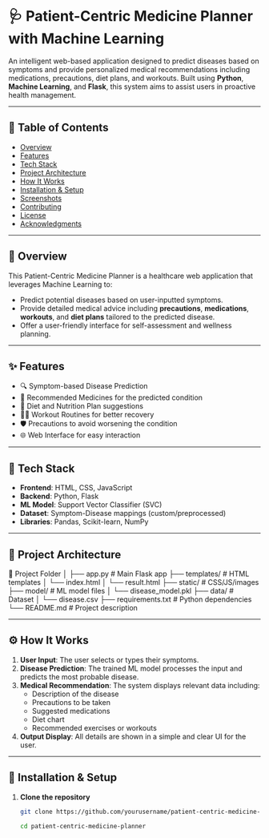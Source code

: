 # 🩺 Patient-Centric Medicine Planner with Machine Learning

An intelligent web-based application designed to predict diseases based on symptoms and provide personalized medical recommendations including medications, precautions, diet plans, and workouts. Built using **Python**, **Machine Learning**, and **Flask**, this system aims to assist users in proactive health management.

---

## 📌 Table of Contents

- [Overview](#-overview)
- [Features](#-features)
- [Tech Stack](#-tech-stack)
- [Project Architecture](#-project-architecture)
- [How It Works](#-how-it-works)
- [Installation & Setup](#-installation--setup)
- [Screenshots](#-screenshots)
- [Contributing](#-contributing)
- [License](#-license)
- [Acknowledgments](#-acknowledgments)

---

## 📖 Overview

This Patient-Centric Medicine Planner is a healthcare web application that leverages Machine Learning to:
- Predict potential diseases based on user-inputted symptoms.
- Provide detailed medical advice including **precautions**, **medications**, **workouts**, and **diet plans** tailored to the predicted disease.
- Offer a user-friendly interface for self-assessment and wellness planning.

---

## ✨ Features

- 🔍 Symptom-based Disease Prediction
- 💊 Recommended Medicines for the predicted condition
- 🥗 Diet and Nutrition Plan suggestions
- 🧘‍♀️ Workout Routines for better recovery
- 🛡️ Precautions to avoid worsening the condition
- 🌐 Web Interface for easy interaction

---

## 🧰 Tech Stack

- **Frontend**: HTML, CSS, JavaScript
- **Backend**: Python, Flask
- **ML Model**: Support Vector Classifier (SVC)
- **Dataset**: Symptom-Disease mappings (custom/preprocessed)
- **Libraries**: Pandas, Scikit-learn, NumPy

---

## 🧠 Project Architecture

📁 Project Folder
│
├── app.py # Main Flask app
├── templates/ # HTML templates
│ └── index.html
│ └── result.html
├── static/ # CSS/JS/images
├── model/ # ML model files
│ └── disease_model.pkl
├── data/ # Dataset
│ └── disease.csv
├── requirements.txt # Python dependencies
└── README.md # Project description


---

## ⚙️ How It Works

1. **User Input**: The user selects or types their symptoms.
2. **Disease Prediction**: The trained ML model processes the input and predicts the most probable disease.
3. **Medical Recommendation**: The system displays relevant data including:
   - Description of the disease
   - Precautions to be taken
   - Suggested medications
   - Diet chart
   - Recommended exercises or workouts
4. **Output Display**: All details are shown in a simple and clear UI for the user.

---

## 🚀 Installation & Setup

1. **Clone the repository**
   ```bash
   git clone https://github.com/yourusername/patient-centric-medicine-planner.git
   
   cd patient-centric-medicine-planner
